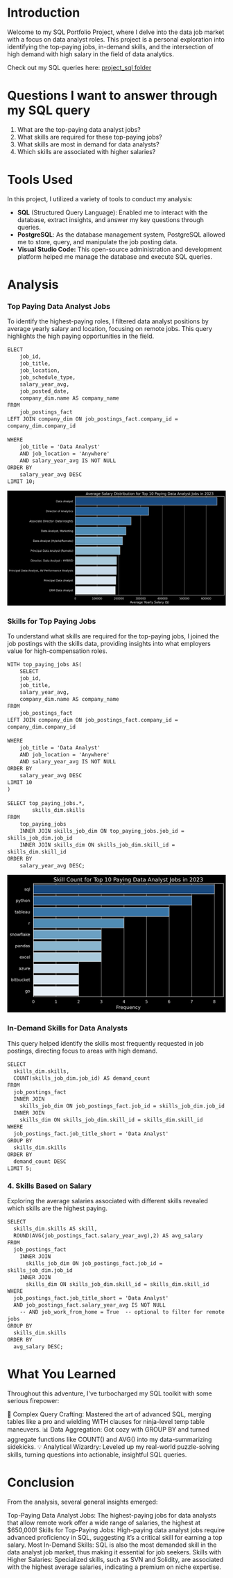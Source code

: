 # Introduction
Welcome to my SQL Portfolio Project, where I delve into the data job market with a focus on data analyst roles. This project is a personal exploration into identifying the top-paying jobs, in-demand skills, and the intersection of high demand with high salary in the field of data analytics.

Check out my SQL queries here: [project_sql folder](/project_sql/) 

# Questions I want to answer through my SQL query
1. What are the top-paying data analyst jobs?
2. What skills are required for these top-paying jobs?
3. What skills are most in demand for data analysts?
4. Which skills are associated with higher salaries?

# Tools Used
In this project, I utilized a variety of tools to conduct my analysis:

- **SQL** (Structured Query Language): Enabled me to interact with the database, extract insights, and answer my key questions through queries.
- **PostgreSQL**: As the database management system, PostgreSQL allowed me to store, query, and manipulate the job posting data.
- **Visual Studio Code:** This open-source administration and development platform helped me manage the database and execute SQL queries.

# Analysis

### Top Paying Data Analyst Jobs

To identify the highest-paying roles, I filtered data analyst positions by average yearly salary and location, focusing on remote jobs. This query highlights the high paying opportunities in the field.

```
ELECT
	job_id,
	job_title,
	job_location,
	job_schedule_type,
	salary_year_avg,
	job_posted_date,
    company_dim.name AS company_name
FROM
	job_postings_fact
LEFT JOIN company_dim ON job_postings_fact.company_id = company_dim.company_id

WHERE
    job_title = 'Data Analyst' 
    AND job_location = 'Anywhere'
    AND salary_year_avg IS NOT NULL
ORDER BY
    salary_year_avg DESC
LIMIT 10;
```
![Top paying jobs](assets/1_top_paying_roles.png)

### Skills for Top Paying Jobs

To understand what skills are required for the top-paying jobs, I joined the job postings with the skills data, providing insights into what employers value for high-compensation roles.

```
WITH top_paying_jobs AS(
    SELECT
	job_id,
	job_title,
	salary_year_avg,
    company_dim.name AS company_name
FROM
	job_postings_fact
LEFT JOIN company_dim ON job_postings_fact.company_id = company_dim.company_id

WHERE
    job_title = 'Data Analyst' 
    AND job_location = 'Anywhere'
    AND salary_year_avg IS NOT NULL
ORDER BY
    salary_year_avg DESC
LIMIT 10
)

SELECT top_paying_jobs.*,
        skills_dim.skills
FROM
    top_paying_jobs
    INNER JOIN skills_job_dim ON top_paying_jobs.job_id = skills_job_dim.job_id
    INNER JOIN skills_dim ON skills_job_dim.skill_id = skills_dim.skill_id
ORDER BY
    salary_year_avg DESC;
```
![Top_paying_role_skills](assets/2_top_paying_roles_skills.png)

### In-Demand Skills for Data Analysts

This query helped identify the skills most frequently requested in job postings, directing focus to areas with high demand.

```
SELECT
  skills_dim.skills,
  COUNT(skills_job_dim.job_id) AS demand_count
FROM
  job_postings_fact
  INNER JOIN
    skills_job_dim ON job_postings_fact.job_id = skills_job_dim.job_id
  INNER JOIN
    skills_dim ON skills_job_dim.skill_id = skills_dim.skill_id
WHERE
  job_postings_fact.job_title_short = 'Data Analyst'
GROUP BY
  skills_dim.skills
ORDER BY
  demand_count DESC
LIMIT 5;
```


### 4. Skills Based on Salary

Exploring the average salaries associated with different skills revealed which skills are the highest paying.

```
SELECT
  skills_dim.skills AS skill, 
  ROUND(AVG(job_postings_fact.salary_year_avg),2) AS avg_salary
FROM
  job_postings_fact
	INNER JOIN
	  skills_job_dim ON job_postings_fact.job_id = skills_job_dim.job_id
	INNER JOIN
	  skills_dim ON skills_job_dim.skill_id = skills_dim.skill_id
WHERE
  job_postings_fact.job_title_short = 'Data Analyst' 
  AND job_postings_fact.salary_year_avg IS NOT NULL 
	-- AND job_work_from_home = True  -- optional to filter for remote jobs
GROUP BY
  skills_dim.skills 
ORDER BY
  avg_salary DESC; 
```


# What You Learned
Throughout this adventure, I've turbocharged my SQL toolkit with some serious firepower:

🧩 Complex Query Crafting: Mastered the art of advanced SQL, merging tables like a pro and wielding WITH clauses for ninja-level temp table maneuvers.
📊 Data Aggregation: Got cozy with GROUP BY and turned aggregate functions like COUNT() and AVG() into my data-summarizing sidekicks.
💡 Analytical Wizardry: Leveled up my real-world puzzle-solving skills, turning questions into actionable, insightful SQL queries.

# Conclusion
From the analysis, several general insights emerged:

Top-Paying Data Analyst Jobs: The highest-paying jobs for data analysts that allow remote work offer a wide range of salaries, the highest at $650,000!
Skills for Top-Paying Jobs: High-paying data analyst jobs require advanced proficiency in SQL, suggesting it’s a critical skill for earning a top salary.
Most In-Demand Skills: SQL is also the most demanded skill in the data analyst job market, thus making it essential for job seekers.
Skills with Higher Salaries: Specialized skills, such as SVN and Solidity, are associated with the highest average salaries, indicating a premium on niche expertise.
